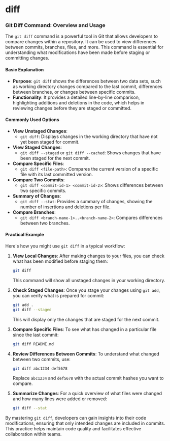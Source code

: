 # diff

### Git Diff Command: Overview and Usage

The `git diff` command is a powerful tool in Git that allows developers to compare changes within a repository. It can be used to view differences between commits, branches, files, and more. This command is essential for understanding what modifications have been made before staging or committing changes.

#### Basic Explanation

* **Purpose**: `git diff` shows the differences between two data sets, such as working directory changes compared to the last commit, differences between branches, or changes between specific commits.
* **Functionality**: It provides a detailed line-by-line comparison, highlighting additions and deletions in the code, which helps in reviewing changes before they are staged or committed.

#### Commonly Used Options

* **View Unstaged Changes**:
  * `git diff`: Displays changes in the working directory that have not yet been staged for commit.
* **View Staged Changes**:
  * `git diff --staged` or `git diff --cached`: Shows changes that have been staged for the next commit.
* **Compare Specific Files**:
  * `git diff <file-path>`: Compares the current version of a specific file with its last committed version.
* **Compare Two Commits**:
  * `git diff <commit-id-1> <commit-id-2>`: Shows differences between two specific commits.
* **Summary of Changes**:
  * `git diff --stat`: Provides a summary of changes, showing the number of insertions and deletions per file.
* **Compare Branches**:
  * `git diff <branch-name-1>..<branch-name-2>`: Compares differences between two branches.

#### Practical Example

Here's how you might use `git diff` in a typical workflow:

1.  **View Local Changes**: After making changes to your files, you can check what has been modified before staging them:

    ```bash
    git diff
    ```

    This command will show all unstaged changes in your working directory.
2.  **Check Staged Changes**: Once you stage your changes using `git add`, you can verify what is prepared for commit:

    ```bash
    git add .
    git diff --staged
    ```

    This will display only the changes that are staged for the next commit.
3.  **Compare Specific Files**: To see what has changed in a particular file since the last commit:

    ```bash
    git diff README.md
    ```
4.  **Review Differences Between Commits**: To understand what changed between two commits, use:

    ```bash
    git diff abc1234 def5678
    ```

    Replace `abc1234` and `def5678` with the actual commit hashes you want to compare.
5.  **Summarize Changes**: For a quick overview of what files were changed and how many lines were added or removed:

    ```bash
    git diff --stat
    ```

By mastering `git diff`, developers can gain insights into their code modifications, ensuring that only intended changes are included in commits. This practice helps maintain code quality and facilitates effective collaboration within teams.
